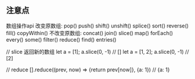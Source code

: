 ## 注意点

数组操作api
  改变原数组:
    pop()
    push()
    shift()
    unshift()
    splice()
    sort()
    reverse()
    fill()
    copyWithin()
  不改变原数组:
    concat()
    join()
    slice()
    map()
    forEach()
    every()
    some()
    filter()
    reduce()
    find()
    entries()

// slice 返回新的数组
let a = [1]; a.slice(0, -1) // []
let a = [1, 2]; a.slice(0, -1) // [2]

// reduce
[].reduce((prev, now) => {return prev[now]}, {a: 1}) // {a: 1}
